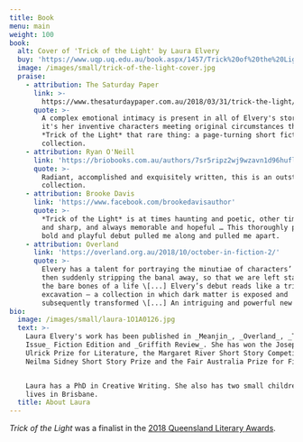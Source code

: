 ```yaml
---
title: Book
menu: main
weight: 100
book:
  alt: Cover of 'Trick of the Light' by Laura Elvery
  buy: 'https://www.uqp.uq.edu.au/book.aspx/1457/Trick%20of%20the%20Light'
  image: /images/small/trick-of-the-light-cover.jpg
  praise:
    - attribution: The Saturday Paper
      link: >-
        https://www.thesaturdaypaper.com.au/2018/03/31/trick-the-light/15218100005975
      quote: >-
        A complex emotional intimacy is present in all of Elvery's stories, but
        it's her inventive characters meeting original circumstances that makes
        *Trick of the Light* that rare thing: a page-turning short fiction
        collection.
    - attribution: Ryan O'Neill
      link: 'https://briobooks.com.au/authors/7sr5ripz2wj9wzavn1d96huflcnpl7'
      quote: >-
        Radiant, accomplished and exquisitely written, this is an outstanding
        collection.
    - attribution: Brooke Davis
      link: 'https://www.facebook.com/brookedavisauthor'
      quote: >-
        *Trick of the Light* is at times haunting and poetic, other times bright
        and sharp, and always memorable and hopeful … This thoroughly profound,
        bold and playful debut pulled me along and pulled me apart.
    - attribution: Overland
      link: 'https://overland.org.au/2018/10/october-in-fiction-2/'
      quote: >-
        Elvery has a talent for portraying the minutiae of characters’ lives and
        then suddenly stripping the banal away, so that we are left staring at
        the bare bones of a life \[...] Elvery’s debut reads like a triumph of
        excavation – a collection in which dark matter is exposed and
        subsequently transformed \[...] An intriguing and powerful new writer.
bio:
  image: /images/small/laura-1O1A0126.jpg
  text: >-
    Laura Elvery's work has been published in _Meanjin_, _Overland_, _The Big
    Issue_ Fiction Edition and _Griffith Review_. She has won the Josephine
    Ulrick Prize for Literature, the Margaret River Short Story Competition, the
    Neilma Sidney Short Story Prize and the Fair Australia Prize for Fiction.


    Laura has a PhD in Creative Writing. She also has two small children. She
    lives in Brisbane.
  title: About Laura
---
```

_Trick of the Light_ was a finalist in the [2018 Queensland Literary Awards](http://www.qldliteraryawards.org.au/about/2018-shortlists).
